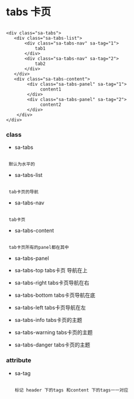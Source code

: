 # tabs 卡页

```

<div class="sa-tabs">
   <div class="sa-tabs-list">
       <div class="sa-tabs-nav" sa-tag="1">
           tab1
       </div>
       <div class="sa-tabs-nav" sa-tag="2">
           tab2
       </div>
   </div>
   <div class="sa-tabs-content">
        <div class="sa-tabs-panel" sa-tag="1">
             content1
        </div>
        <div class="sa-tabs-panel" sa-tag="2">
             content2
        </div>
    </div>
</div>

```

### class

* sa-tabs

```

 默认为水平的

```

* sa-tabs-list

```

 tab卡页的导航

```

* sa-tabs-nav

```

 tab卡页

```

* sa-tabs-content

```

 tab卡页所有的panel都在其中

```

* sa-tabs-panel

* sa-tabs-top tabs卡页 导航在上

* sa-tabs-right tabs卡页导航在右

* sa-tabs-bottom tabs卡页导航在底

* sa-tabs-left tabs卡页导航在左

* sa-tabs-info tabs卡页的主题


* sa-tabs-warning tabs卡页的主题

* sa-tabs-danger tabs卡页的主题


### attribute

* sa-tag

  ```

  标记 header 下的tags 和content 下的tags一一对应

  ```


